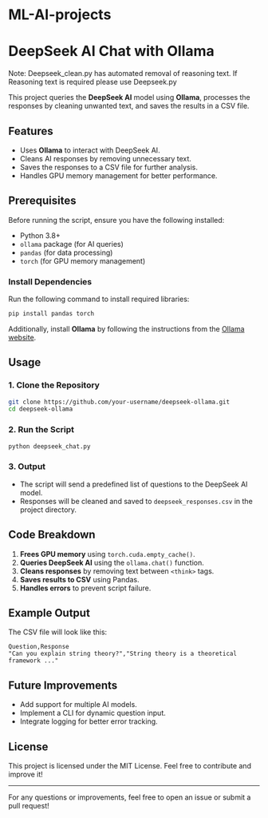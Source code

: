 # ML-AI-projects
# DeepSeek AI Chat with Ollama

Note: Deepseek_clean.py has automated removal of reasoning text. If Reasoning text is required please use Deepseek.py

This project queries the **DeepSeek AI** model using **Ollama**, processes the responses by cleaning unwanted text, and saves the results in a CSV file.


## Features

- Uses **Ollama** to interact with DeepSeek AI.
- Cleans AI responses by removing unnecessary text.
- Saves the responses to a CSV file for further analysis.
- Handles GPU memory management for better performance.

## Prerequisites

Before running the script, ensure you have the following installed:

- Python 3.8+
- `ollama` package (for AI queries)
- `pandas` (for data processing)
- `torch` (for GPU memory management)

### Install Dependencies

Run the following command to install required libraries:

```bash
pip install pandas torch
```

Additionally, install **Ollama** by following the instructions from the [Ollama website](https://ollama.com).

## Usage

### 1. Clone the Repository

```bash
git clone https://github.com/your-username/deepseek-ollama.git
cd deepseek-ollama
```

### 2. Run the Script

```bash
python deepseek_chat.py
```

### 3. Output

- The script will send a predefined list of questions to the DeepSeek AI model.
- Responses will be cleaned and saved to `deepseek_responses.csv` in the project directory.

## Code Breakdown

1. **Frees GPU memory** using `torch.cuda.empty_cache()`.
2. **Queries DeepSeek AI** using the `ollama.chat()` function.
3. **Cleans responses** by removing text between `<think>` tags.
4. **Saves results to CSV** using Pandas.
5. **Handles errors** to prevent script failure.

## Example Output

The CSV file will look like this:

```csv
Question,Response
"Can you explain string theory?","String theory is a theoretical framework ..."
```

## Future Improvements

- Add support for multiple AI models.
- Implement a CLI for dynamic question input.
- Integrate logging for better error tracking.

## License

This project is licensed under the MIT License. Feel free to contribute and improve it!

---

For any questions or improvements, feel free to open an issue or submit a pull request!


